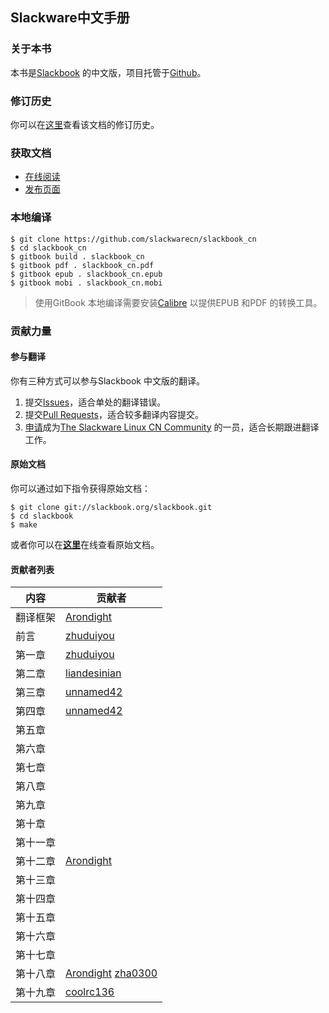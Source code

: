 ## Slackware中文手册

### 关于本书

本书是[Slackbook][ID_SLACKBOOK] 的中文版，项目托管于[Github][ID_GITHUB]。

### 修订历史

你可以在[这里][ID_CHANGES]查看该文档的修订历史。

### 获取文档

+ [在线阅读][ID_HTML]
+ [发布页面][ID_RELEASES]

### 本地编译

```
$ git clone https://github.com/slackwarecn/slackbook_cn
$ cd slackbook_cn
$ gitbook build . slackbook_cn
$ gitbook pdf . slackbook_cn.pdf
$ gitbook epub . slackbook_cn.epub
$ gitbook mobi . slackbook_cn.mobi
```

> 使用GitBook 本地编译需要安装[Calibre][ID_CALIBRE] 以提供EPUB 和PDF 的转换工具。

### 贡献力量

#### 参与翻译

你有三种方式可以参与Slackbook 中文版的翻译。

1. 提交[Issues][ID_ISSUES]，适合单处的翻译错误。
2. 提交[Pull Requests][ID_PULL_REQUESTS]，适合较多翻译内容提交。
3. [申请][ID_JOINUS]成为[The Slackware Linux CN Community][ID_SLACKWARECN] 的一员，适合长期跟进翻译工作。

#### 原始文档

你可以通过如下指令获得原始文档：

```
$ git clone git://slackbook.org/slackbook.git
$ cd slackbook
$ make
```

或者你可以在[**这里**](http://slackbook.org/beta)在线查看原始文档。

#### 贡献者列表

| 内容 | 贡献者 |
| --- | --- |
| 翻译框架 | [Arondight][ID_NAME_ARONDIGHT] |
| 前言 | [zhuduiyou][ID_NAME_ZHUDUIYOU] |
| 第一章 | [zhuduiyou][ID_NAME_ZHUDUIYOU] |
| 第二章 | [liandesinian][ID_NAME_LIANDESINIAN] |
| 第三章 | [unnamed42][ID_NAME_UNNAMED42] |
| 第四章 | [unnamed42][ID_NAME_UNNAMED42] |
| 第五章 | |
| 第六章 | |
| 第七章 | |
| 第八章 | |
| 第九章 | |
| 第十章 | |
| 第十一章 | |
| 第十二章 | [Arondight][ID_NAME_ARONDIGHT] |
| 第十三章 | |
| 第十四章 | |
| 第十五章 | |
| 第十六章 | |
| 第十七章 | |
| 第十八章 | [Arondight][ID_NAME_ARONDIGHT] [zha0300][ID_NAME_ZHA0300] |
| 第十九章 | [coolrc136][ID_NAME_COOLRC136] |

[ID_GITHUB]: https://github.com/slackwarecn/slackbook_cn "访问项目主页"
[ID_SLACKWARECN]: https://github.com/slackwarecn "访问The Slackware Linux CN Community"
[ID_JOINUS]: http://slackwarecn.github.io/JoinUs "加入我们！"
[ID_SLACKBOOK]: http://slackbook.org "访问The Revised Slackware Book Project 主页"
[ID_ISSUES]: https://github.com/slackwarecn/slackbook_cn/issues "提交Issues"
[ID_PULL_REQUESTS]: https://github.com/slackwarecn/slackbook_cn/pulls "查看Pull requests"
[ID_CHANGES]: https://github.com/slackwarecn/slackbook_cn/blob/master/Changes.md "查看修订历史"
[ID_HTML]: https://www.gitbook.com/read/book/slackwarecn/slackbook_cn "阅读在线HTML"
[ID_EPUB]: https://www.gitbook.com/download/epub/book/slackwarecn/slackbook_cn "获取EPUB"
[ID_RELEASES]: https://github.com/slackwarecn/slackbook_cn/releases "查看已发布文档"
[ID_CALIBRE]: https://github.com/kovidgoyal/calibre/releases "点此获取Calibre"

[ID_NAME_ARONDIGHT]: https://github.com/Arondight
[ID_NAME_ZHUDUIYOU]: https://github.com/zhuduiyou
[ID_NAME_COOLRC136]: https://github.com/coolrc136
[ID_NAME_UNNAMED42]: https://github.com/unnamed42
[ID_NAME_LIANDESINIAN]: https://github.com/liandesinian
[ID_NAME_ZHA0300]: https://github.com/zha0300


